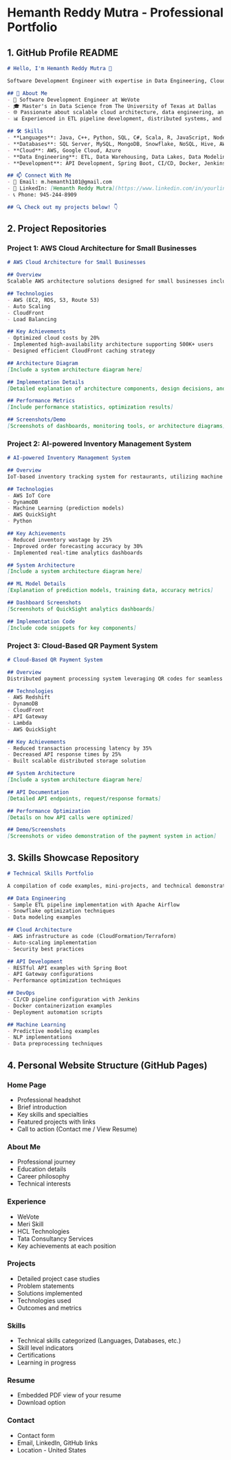 # Hemanth Reddy Mutra - Professional Portfolio

## 1. GitHub Profile README

```markdown
# Hello, I'm Hemanth Reddy Mutra 👋

Software Development Engineer with expertise in Data Engineering, Cloud Architecture, and AI solutions.

## 🚀 About Me
- 💼 Software Development Engineer at WeVote
- 🎓 Master's in Data Science from The University of Texas at Dallas
- 🌐 Passionate about scalable cloud architecture, data engineering, and AI-driven solutions
- 📊 Experienced in ETL pipeline development, distributed systems, and cloud optimization

## 🛠️ Skills
- **Languages**: Java, C++, Python, SQL, C#, Scala, R, JavaScript, Node.js, HTML
- **Databases**: SQL Server, MySQL, MongoDB, Snowflake, NoSQL, Hive, AWS Redshift, HDFS, DynamoDB, S3
- **Cloud**: AWS, Google Cloud, Azure
- **Data Engineering**: ETL, Data Warehousing, Data Lakes, Data Modeling
- **Development**: API Development, Spring Boot, CI/CD, Docker, Jenkins

## 📫 Connect With Me
- 📧 Email: m.hemanth1101@gmail.com
- 🔗 LinkedIn: [Hemanth Reddy Mutra](https://www.linkedin.com/in/yourlinkedin)
- 📞 Phone: 945-244-8909

## 🔍 Check out my projects below! 👇
```

## 2. Project Repositories

### Project 1: AWS Cloud Architecture for Small Businesses
```markdown
# AWS Cloud Architecture for Small Businesses

## Overview
Scalable AWS architecture solutions designed for small businesses including restaurants, Cinemark, and PUBG Mobile, optimizing performance while reducing costs.

## Technologies
- AWS (EC2, RDS, S3, Route 53)
- Auto Scaling
- CloudFront
- Load Balancing

## Key Achievements
- Optimized cloud costs by 20%
- Implemented high-availability architecture supporting 500K+ users
- Designed efficient CloudFront caching strategy

## Architecture Diagram
[Include a system architecture diagram here]

## Implementation Details
[Detailed explanation of architecture components, design decisions, and implementation]

## Performance Metrics
[Include performance statistics, optimization results]

## Screenshots/Demo
[Screenshots of dashboards, monitoring tools, or architecture diagrams]
```

### Project 2: AI-powered Inventory Management System
```markdown
# AI-powered Inventory Management System

## Overview
IoT-based inventory tracking system for restaurants, utilizing machine learning for demand forecasting and real-time inventory management.

## Technologies
- AWS IoT Core
- DynamoDB
- Machine Learning (prediction models)
- AWS QuickSight
- Python

## Key Achievements
- Reduced inventory wastage by 25%
- Improved order forecasting accuracy by 30%
- Implemented real-time analytics dashboards

## System Architecture
[Include a system architecture diagram here]

## ML Model Details
[Explanation of prediction models, training data, accuracy metrics]

## Dashboard Screenshots
[Screenshots of QuickSight analytics dashboards]

## Implementation Code
[Include code snippets for key components]
```

### Project 3: Cloud-Based QR Payment System
```markdown
# Cloud-Based QR Payment System

## Overview
Distributed payment processing system leveraging QR codes for seamless transactions with optimized backend architecture.

## Technologies
- AWS Redshift
- DynamoDB
- CloudFront
- API Gateway
- Lambda
- AWS QuickSight

## Key Achievements
- Reduced transaction processing latency by 35%
- Decreased API response times by 25%
- Built scalable distributed storage solution

## System Architecture
[Include a system architecture diagram here]

## API Documentation
[Detailed API endpoints, request/response formats]

## Performance Optimization
[Details on how API calls were optimized]

## Demo/Screenshots
[Screenshots or video demonstration of the payment system in action]
```

## 3. Skills Showcase Repository

```markdown
# Technical Skills Portfolio

A compilation of code examples, mini-projects, and technical demonstrations showcasing my range of skills.

## Data Engineering
- Sample ETL pipeline implementation with Apache Airflow
- Snowflake optimization techniques
- Data modeling examples

## Cloud Architecture
- AWS infrastructure as code (CloudFormation/Terraform)
- Auto-scaling implementation
- Security best practices

## API Development
- RESTful API examples with Spring Boot
- API Gateway configurations
- Performance optimization techniques

## DevOps
- CI/CD pipeline configuration with Jenkins
- Docker containerization examples
- Deployment automation scripts

## Machine Learning
- Predictive modeling examples
- NLP implementations
- Data preprocessing techniques
```

## 4. Personal Website Structure (GitHub Pages)

### Home Page
- Professional headshot
- Brief introduction
- Key skills and specialties
- Featured projects with links
- Call to action (Contact me / View Resume)

### About Me
- Professional journey
- Education details
- Career philosophy
- Technical interests

### Experience
- WeVote
- Meri Skill
- HCL Technologies
- Tata Consultancy Services
- Key achievements at each position

### Projects
- Detailed project case studies
- Problem statements
- Solutions implemented
- Technologies used
- Outcomes and metrics

### Skills
- Technical skills categorized (Languages, Databases, etc.)
- Skill level indicators
- Certifications
- Learning in progress

### Resume
- Embedded PDF view of your resume
- Download option

### Contact
- Contact form
- Email, LinkedIn, GitHub links
- Location - United States
